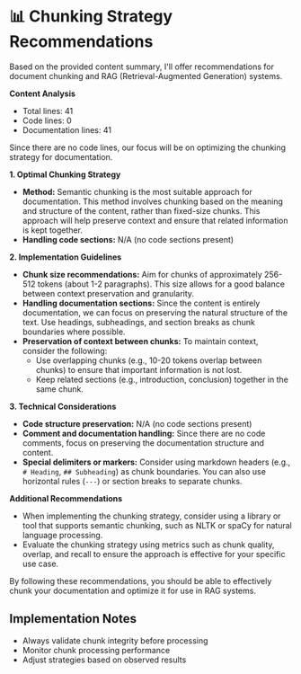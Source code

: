 
# 📊 Chunking Strategy Recommendations

Based on the provided content summary, I'll offer recommendations for document chunking and RAG (Retrieval-Augmented Generation) systems.

**Content Analysis**

* Total lines: 41
* Code lines: 0
* Documentation lines: 41

Since there are no code lines, our focus will be on optimizing the chunking strategy for documentation.

**1. Optimal Chunking Strategy**

* **Method:** Semantic chunking is the most suitable approach for documentation. This method involves chunking based on the meaning and structure of the content, rather than fixed-size chunks. This approach will help preserve context and ensure that related information is kept together.
* **Handling code sections:** N/A (no code sections present)

**2. Implementation Guidelines**

* **Chunk size recommendations:** Aim for chunks of approximately 256-512 tokens (about 1-2 paragraphs). This size allows for a good balance between context preservation and granularity.
* **Handling documentation sections:** Since the content is entirely documentation, we can focus on preserving the natural structure of the text. Use headings, subheadings, and section breaks as chunk boundaries where possible.
* **Preservation of context between chunks:** To maintain context, consider the following:
	+ Use overlapping chunks (e.g., 10-20 tokens overlap between chunks) to ensure that important information is not lost.
	+ Keep related sections (e.g., introduction, conclusion) together in the same chunk.

**3. Technical Considerations**

* **Code structure preservation:** N/A (no code sections present)
* **Comment and documentation handling:** Since there are no code comments, focus on preserving the documentation structure and content.
* **Special delimiters or markers:** Consider using markdown headers (e.g., `# Heading`, `## Subheading`) as chunk boundaries. You can also use horizontal rules (`---`) or section breaks to separate chunks.

**Additional Recommendations**

* When implementing the chunking strategy, consider using a library or tool that supports semantic chunking, such as NLTK or spaCy for natural language processing.
* Evaluate the chunking strategy using metrics such as chunk quality, overlap, and recall to ensure the approach is effective for your specific use case.

By following these recommendations, you should be able to effectively chunk your documentation and optimize it for use in RAG systems.

## Implementation Notes
- Always validate chunk integrity before processing
- Monitor chunk processing performance
- Adjust strategies based on observed results
